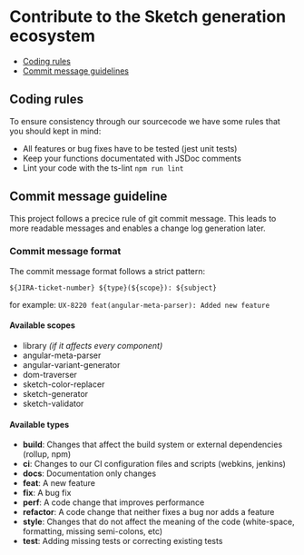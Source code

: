 # Contribute to the Sketch generation ecosystem

* [Coding rules](#coding-rules)
* [Commit message guidelines](#commit-message-guideline)

## Coding rules

To ensure consistency through our sourcecode we have some rules that you should kept in mind:

* All features or bug fixes have to be tested (jest unit tests)
* Keep your functions documentated with JSDoc comments
* Lint your code with the ts-lint `npm run lint`

## Commit message guideline

This project follows a precice rule of git commit message. This leads to more readable messages and enables a change log generation later.

### Commit message format

The commit message format follows a strict pattern:

`${JIRA-ticket-number} ${type}(${scope}): ${subject}`

for example: `UX-8220 feat(angular-meta-parser): Added new feature`

#### Available scopes

* library *(if it affects every component)*
* angular-meta-parser
* angular-variant-generator
* dom-traverser
* sketch-color-replacer
* sketch-generator
* sketch-validator

#### Available types

* **build**: Changes that affect the build system or external dependencies (rollup, npm)
* **ci**: Changes to our CI configuration files and scripts (webkins, jenkins)
* **docs**: Documentation only changes
* **feat**: A new feature
* **fix**: A bug fix
* **perf**: A code change that improves performance
* **refactor**: A code change that neither fixes a bug nor adds a feature
* **style**: Changes that do not affect the meaning of the code (white-space, formatting, missing semi-colons, etc)
* **test**: Adding missing tests or correcting existing tests
